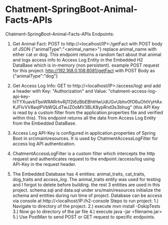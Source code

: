 # Chatment-SpringBoot-Animal-Facts-APIs
Chatment-SpringBoot-Animal-Facts-APIs
Endpoints:
1. Get Animal Fact: POST to http://<localhost/IP>:<port>/getFact with POST body of JSON  {"animalType":"<animal_name>"} replace animal_name with either cat or dog. This endpoint returns a random fact about that animal and logs access info to Access Log Entity in the Embedded H2 DataBase which is in-memory (non persistent). 
example POST request for this project: http://192.168.0.108:8081/getFact with POST Body as {"animalType":"dog"} 

2. Get Access Log Info: GET to http://<localhost/IP>:<port>/access/log) and add a header with Key: "Authorization" and Value: "chatment-access-log-api-key-hlTYXuavbTbxWRARrhvRj112i6zBbEBhtHwUdUGvUbhv0fO6uOhtVyHAxKJFIvVV8aqIPVbWQLdTwJZ0oMV3BLK8ypRnd3s3bhug" (this API Key is read by a custom filter from the application.properties file and verified within this). This endpoint returns all the data from Access Log Entity from the Embedded DataBase. 

 3. Access Log API-Key is configured in application.properties of Spring Boot in src\main\resources. It is used by ChatmentAccessLogFilter for access log API authentication.
 
 4. ChatmentAccessLogFilter is a custom filter which intercepts the http request and authenticates request to the endpoint /access/log using APi-Key in the request header.
 
5. The Embedded Database has 4 entities: animal_traits, cat_traits, dog_traits and access_log. The animal_traits entity was used for testing and I forgot to delete before building. the rest 3 entities are used in this project.
schema.sql and data.sql under srs/main/resources initialize the schema and entities during run time of project.
Database can be access via console at http://<localhost/IP:<port>/h2-console
Steps to run project: 
1.) Navigate to directory of the project.
2.) execute mvn install -DskipTests
3.) Now go to directory of the jar file 
4.) execute java -jar <filename.jar> 
5.) Use PostMan to send POST or GET request to specific endpoints.
